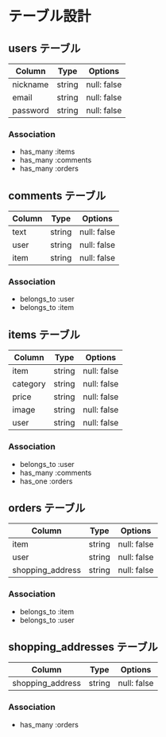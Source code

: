 # テーブル設計

## users テーブル

| Column    | Type   | Options     |
| ----------| ------ | ----------- |
| nickname  | string | null: false |
| email     | string | null: false |
| password  | string | null: false |

### Association

- has_many :items
- has_many :comments
- has_many :orders

## comments テーブル

| Column | Type   | Options     |
| -------| ------ | ----------- |
| text   | string | null: false |
| user   | string | null: false |
| item   | string | null: false |

### Association

- belongs_to :user
- belongs_to :item

## items テーブル

| Column   | Type   | Options     |
| ---------| -------| ------------|
| item     | string | null: false |
| category | string | null: false |
| price    | string | null: false |
| image    | string | null: false |
| user     | string | null: false |

### Association

- belongs_to :user
- has_many :comments
- has_one :orders

## orders テーブル

| Column           | Type   | Options     |
| -----------------| -------| ------------|
| item             | string | null: false |
| user             | string | null: false |
| shopping_address | string | null: false |


### Association

- belongs_to :item
- belongs_to :user


## shopping_addresses テーブル

| Column           | Type   | Options     |
| -----------------| -------| ------------|
| shopping_address | string | null: false |


### Association

- has_many :orders

